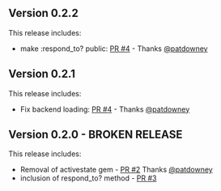 ## Version 0.2.2
This release includes:
- make :respond_to? public: [PR #4](https://github.com/jae2/ruby-tfoutputs/pull/5) - Thanks [@patdowney](https://github.com/patdowney)

## Version 0.2.1
This release includes:
- Fix backend loading: [PR #4](https://github.com/jae2/ruby-tfoutputs/pull/4) - Thanks [@patdowney](https://github.com/patdowney)

## Version 0.2.0 - BROKEN RELEASE

This release includes:
- Removal of activestate gem - [PR #2](https://github.com/jae2/ruby-tfoutputs/pull/2) Thanks [@patdowney](https://github.com/patdowney)
- inclusion of respond_to? method - [PR #3](https://github.com/jae2/ruby-tfoutputs/pull/2)


